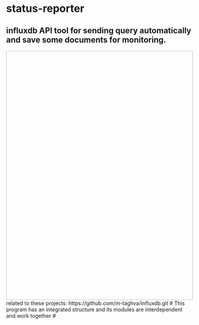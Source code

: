 # status-reporter
<h2>influxdb API tool for sending query automatically and save some documents for monitoring.</h2> 
<img "status-reporter.png" width="671" height="671"/>
       related to these projects: https://github.com/m-taghva/influxdb.git
       # This program has an integrated structure and its modules are interdependent and work together #
      
       
      
